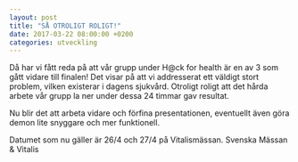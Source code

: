 ```yaml
---
layout: post
title: "SÅ OTROLIGT ROLIGT!"
date: 2017-03-22 08:00:00 +0200
categories: utveckling
---
```

Då har vi fått reda på att vår grupp under H@ck for health är en av 3 som gått vidare till finalen! Det visar på att vi addresserat ett väldigt stort problem, vilken existerar i dagens sjukvård. Otroligt roligt att det hårda arbete vår grupp la ner under dessa 24 timmar gav resultat.

Nu blir det att arbeta vidare och förfina presentationen, eventuellt även göra demon lite snyggare och mer funktionell.

Datumet som nu gäller är 26/4 och 27/4 på Vitalismässan. Svenska Mässan & Vitalis